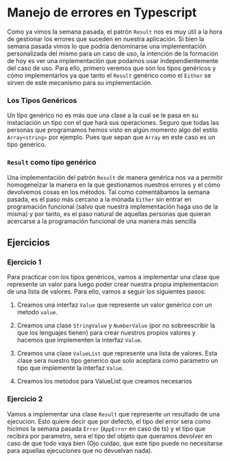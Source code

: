 # Manejo de errores en Typescript
Como ya vimos la semana pasada, el patrón `Result` nos es muy útil a la hora
de gestionar los errores que suceden en nuestra aplicación. Si bien la semana
pasada vimos lo que podría denominarse una implementación personalizada del
mismo para un caso de uso, la intención de la formación de hoy es ver una
implementación que podamos usar independientemente del caso de uso. Para ello,
primero veremos que son los tipos genéricos y cómo implementarlos ya que tanto
el `Result` genérico como el `Either` se sirven de este mecanismo para su
implementación.

### **Los Tipos Genéricos**
Un tipo genérico no es más que una clase a la cual se le pasa en su instaciación
un tipo con el que hará sus operaciones. Seguro que todas las personas que
programamos hemos visto en algún momento algo del estilo `Array<string>` por
ejemplo. Pues que sepan que `Array` en este caso es un tipo genérico.

### **`Result` como tipo genérico**
Una implementación del patrón `Result` de manera genérica nos va a permitir
homogeneizar la manera en la que gestionamos nuestros errores y el cómo
devolvemos cosas en los métodos. Tal como comentábamos la semana pasada,
es el paso más cercano a la mónada `Either` sin entrar en programación
funcional (salvo que nuestra implementación haga uso de la misma) y por
tanto, es el paso natural de aquellas personas que quieran acercarse a la
programación funcional de una manera más sencilla


## Ejercicios

### __Ejercicio 1__
Para practicar con los tipos genéricos, vamos a implementar una clase que 
represente un valor para luego poder crear nuestra propia implementacion
de una lista de valores. Para ello, vamos a seguir los siguientes pasos:

1. Creamos una interfaz `Value` que represente un valor genérico con un
metodo `value`.

2. Creamos una clase `StringValue` y `NumberValue` (por no sobreescribir 
la que los lenguajes tienen) para crear nuestros propios valores y 
hacemos que implementen la interfaz `Value`.

3. Creamos una clase `ValueList` que represente una lista de valores. Esta
clase sera nuestro tipo generico que solo aceptara como parametro un tipo
que implemente la interfaz `Value`.

4. Creamos los metodos para ValueList que creamos necesarios

### __Ejercicio 2__
Vamos a implementar una clase `Result` que represente un resultado de una
ejecucion. Esto quiere decir que por defecto, el tipo del error sera como
hicimos la semana pasada `Error` (`AppError` en caso de ts) y el tipo que
recibira por parametro, sera el tipo del objeto que queramos devolver en
caso de que todo vaya bien (Ojo cuidao, que este tipo puede no necesitarse
para aquellas ejecuciones que no devuelvan nada).
